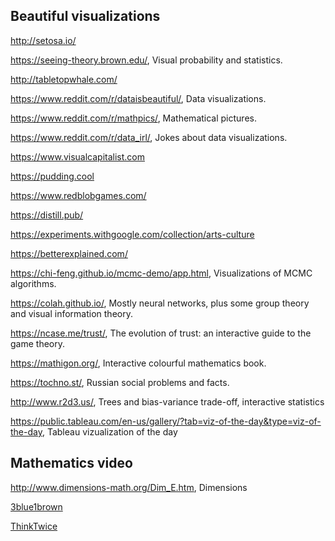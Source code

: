 ## Beautiful visualizations

http://setosa.io/

https://seeing-theory.brown.edu/, Visual probability and statistics.

http://tabletopwhale.com/

https://www.reddit.com/r/dataisbeautiful/, Data visualizations. 

https://www.reddit.com/r/mathpics/, Mathematical pictures.

https://www.reddit.com/r/data_irl/, Jokes about data visualizations.

https://www.visualcapitalist.com

https://pudding.cool

https://www.redblobgames.com/

https://distill.pub/

https://experiments.withgoogle.com/collection/arts-culture

https://betterexplained.com/

https://chi-feng.github.io/mcmc-demo/app.html, Visualizations of MCMC algorithms.

https://colah.github.io/, Mostly neural networks, plus some group theory and visual information theory.

https://ncase.me/trust/, The evolution of trust: an interactive guide to the game theory.

https://mathigon.org/, Interactive colourful mathematics book.

https://tochno.st/, Russian social problems and facts.

http://www.r2d3.us/, Trees and bias-variance trade-off, interactive statistics

https://public.tableau.com/en-us/gallery/?tab=viz-of-the-day&type=viz-of-the-day, Tableau vizualization of the day

## Mathematics video

http://www.dimensions-math.org/Dim_E.htm, Dimensions

[3blue1brown](https://www.youtube.com/channel/UCYO_jab_esuFRV4b17AJtAw)

[ThinkTwice](https://www.youtube.com/channel/UC9yt3wz-6j19RwD5m5f6HSg)




